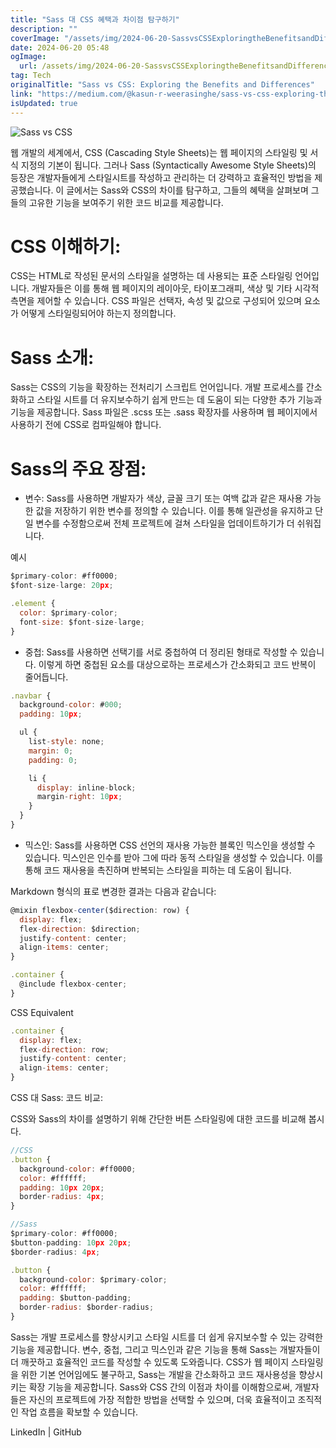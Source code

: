 ```yaml
---
title: "Sass 대 CSS 혜택과 차이점 탐구하기"
description: ""
coverImage: "/assets/img/2024-06-20-SassvsCSSExploringtheBenefitsandDifferences_0.png"
date: 2024-06-20 05:48
ogImage: 
  url: /assets/img/2024-06-20-SassvsCSSExploringtheBenefitsandDifferences_0.png
tag: Tech
originalTitle: "Sass vs CSS: Exploring the Benefits and Differences"
link: "https://medium.com/@kasun-r-weerasinghe/sass-vs-css-exploring-the-benefits-and-differences-ca98ea60f946"
isUpdated: true
---
```






![Sass vs CSS](/assets/img/2024-06-20-SassvsCSSExploringtheBenefitsandDifferences_0.png)

웹 개발의 세계에서, CSS (Cascading Style Sheets)는 웹 페이지의 스타일링 및 서식 지정의 기본이 됩니다. 그러나 Sass (Syntactically Awesome Style Sheets)의 등장은 개발자들에게 스타일시트를 작성하고 관리하는 더 강력하고 효율적인 방법을 제공했습니다. 이 글에서는 Sass와 CSS의 차이를 탐구하고, 그들의 혜택을 살펴보며 그들의 고유한 기능을 보여주기 위한 코드 비교를 제공합니다.

# CSS 이해하기:

CSS는 HTML로 작성된 문서의 스타일을 설명하는 데 사용되는 표준 스타일링 언어입니다. 개발자들은 이를 통해 웹 페이지의 레이아웃, 타이포그래피, 색상 및 기타 시각적 측면을 제어할 수 있습니다. CSS 파일은 선택자, 속성 및 값으로 구성되어 있으며 요소가 어떻게 스타일링되어야 하는지 정의합니다.


<div class="content-ad"></div>

# Sass 소개:

Sass는 CSS의 기능을 확장하는 전처리기 스크립트 언어입니다. 개발 프로세스를 간소화하고 스타일 시트를 더 유지보수하기 쉽게 만드는 데 도움이 되는 다양한 추가 기능과 기능을 제공합니다. Sass 파일은 .scss 또는 .sass 확장자를 사용하며 웹 페이지에서 사용하기 전에 CSS로 컴파일해야 합니다.

# Sass의 주요 장점:

- 변수: Sass를 사용하면 개발자가 색상, 글꼴 크기 또는 여백 값과 같은 재사용 가능한 값을 저장하기 위한 변수를 정의할 수 있습니다. 이를 통해 일관성을 유지하고 단일 변수를 수정함으로써 전체 프로젝트에 걸쳐 스타일을 업데이트하기가 더 쉬워집니다.

<div class="content-ad"></div>

예시

```js
$primary-color: #ff0000;
$font-size-large: 20px;

.element {
  color: $primary-color;
  font-size: $font-size-large;
}
```

- 중첩: Sass를 사용하면 선택기를 서로 중첩하여 더 정리된 형태로 작성할 수 있습니다. 이렇게 하면 중첩된 요소를 대상으로하는 프로세스가 간소화되고 코드 반복이 줄어듭니다.

```js
.navbar {
  background-color: #000;
  padding: 10px;

  ul {
    list-style: none;
    margin: 0;
    padding: 0;

    li {
      display: inline-block;
      margin-right: 10px;
    }
  }
}
```

<div class="content-ad"></div>

- 믹스인: Sass를 사용하면 CSS 선언의 재사용 가능한 블록인 믹스인을 생성할 수 있습니다. 믹스인은 인수를 받아 그에 따라 동적 스타일을 생성할 수 있습니다. 이를 통해 코드 재사용을 촉진하며 반복되는 스타일을 피하는 데 도움이 됩니다.

Markdown 형식의 표로 변경한 결과는 다음과 같습니다:

```js
@mixin flexbox-center($direction: row) {
  display: flex;
  flex-direction: $direction;
  justify-content: center;
  align-items: center;
}

.container {
  @include flexbox-center;
}
```

CSS Equivalent

```js
.container {
  display: flex;
  flex-direction: row;
  justify-content: center;
  align-items: center;
}
```

<div class="content-ad"></div>

CSS 대 Sass: 코드 비교:

CSS와 Sass의 차이를 설명하기 위해 간단한 버튼 스타일링에 대한 코드를 비교해 봅시다.

```js
//CSS
.button {
  background-color: #ff0000;
  color: #ffffff;
  padding: 10px 20px;
  border-radius: 4px;
}
```

```js
//Sass
$primary-color: #ff0000;
$button-padding: 10px 20px;
$border-radius: 4px;

.button {
  background-color: $primary-color;
  color: #ffffff;
  padding: $button-padding;
  border-radius: $border-radius;
}
```

<div class="content-ad"></div>

Sass는 개발 프로세스를 향상시키고 스타일 시트를 더 쉽게 유지보수할 수 있는 강력한 기능을 제공합니다. 변수, 중첩, 그리고 믹스인과 같은 기능을 통해 Sass는 개발자들이 더 깨끗하고 효율적인 코드를 작성할 수 있도록 도와줍니다. CSS가 웹 페이지 스타일링을 위한 기본 언어임에도 불구하고, Sass는 개발을 간소화하고 코드 재사용성을 향상시키는 확장 기능을 제공합니다. Sass와 CSS 간의 이점과 차이를 이해함으로써, 개발자들은 자신의 프로젝트에 가장 적합한 방법을 선택할 수 있으며, 더욱 효율적이고 조직적인 작업 흐름을 확보할 수 있습니다.

LinkedIn | GitHub